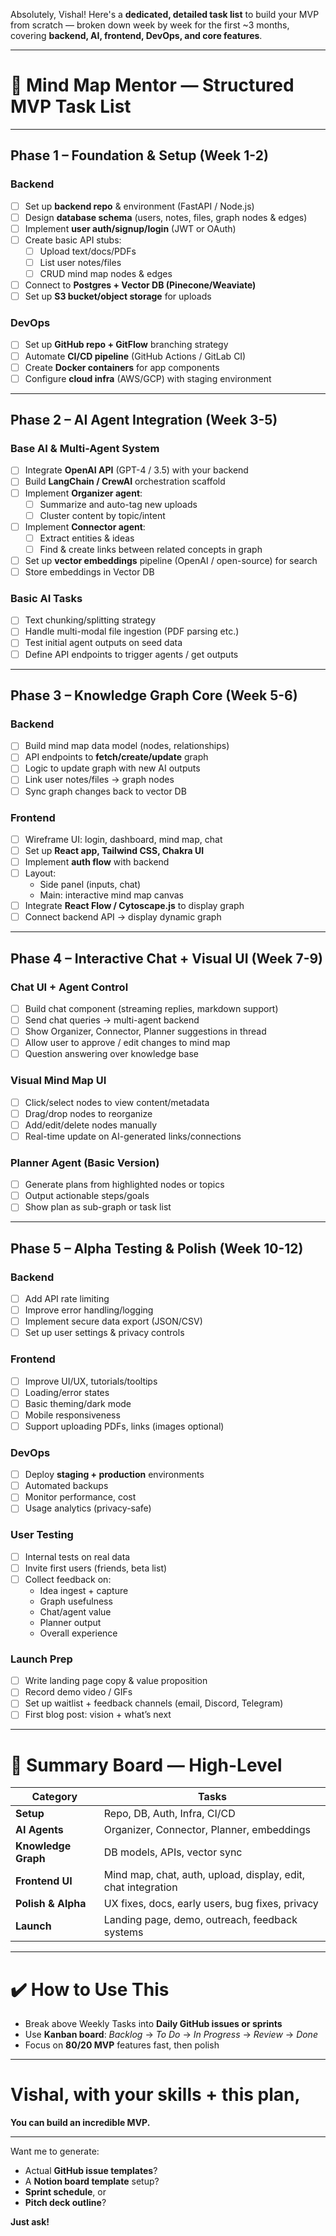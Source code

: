 Absolutely, Vishal! Here's a **dedicated, detailed task list** to build your MVP from scratch — broken down week by week for the first ~3 months, covering **backend, AI, frontend, DevOps, and core features**.

---

# 📝 **Mind Map Mentor — Structured MVP Task List**

---

## **Phase 1 – Foundation & Setup (Week 1-2)**

### Backend
- [ ] Set up **backend repo** & environment (FastAPI / Node.js)  
- [ ] Design **database schema** (users, notes, files, graph nodes & edges)  
- [ ] Implement **user auth/signup/login** (JWT or OAuth)  
- [ ] Create basic API stubs:  
  - [ ] Upload text/docs/PDFs  
  - [ ] List user notes/files  
  - [ ] CRUD mind map nodes & edges  
- [ ] Connect to **Postgres + Vector DB (Pinecone/Weaviate)**  
- [ ] Set up **S3 bucket/object storage** for uploads  

### DevOps
- [ ] Set up **GitHub repo + GitFlow** branching strategy  
- [ ] Automate **CI/CD pipeline** (GitHub Actions / GitLab CI)  
- [ ] Create **Docker containers** for app components  
- [ ] Configure **cloud infra** (AWS/GCP) with staging environment  

---

## **Phase 2 – AI Agent Integration (Week 3-5)**

### Base AI & Multi-Agent System
- [ ] Integrate **OpenAI API** (GPT-4 / 3.5) with your backend  
- [ ] Build **LangChain / CrewAI** orchestration scaffold  
- [ ] Implement **Organizer agent**:  
  - [ ] Summarize and auto-tag new uploads  
  - [ ] Cluster content by topic/intent  
- [ ] Implement **Connector agent**:  
  - [ ] Extract entities & ideas  
  - [ ] Find & create links between related concepts in graph  
- [ ] Set up **vector embeddings** pipeline (OpenAI / open-source) for search  
- [ ] Store embeddings in Vector DB  

### Basic AI Tasks
- [ ] Text chunking/splitting strategy  
- [ ] Handle multi-modal file ingestion (PDF parsing etc.)  
- [ ] Test initial agent outputs on seed data  
- [ ] Define API endpoints to trigger agents / get outputs  

---

## **Phase 3 – Knowledge Graph Core (Week 5-6)**

### Backend
- [ ] Build mind map data model (nodes, relationships)  
- [ ] API endpoints to **fetch/create/update** graph  
- [ ] Logic to update graph with new AI outputs  
- [ ] Link user notes/files → graph nodes  
- [ ] Sync graph changes back to vector DB  
  
### Frontend
- [ ] Wireframe UI: login, dashboard, mind map, chat  
- [ ] Set up **React app, Tailwind CSS, Chakra UI**  
- [ ] Implement **auth flow** with backend  
- [ ] Layout:  
  - Side panel (inputs, chat)  
  - Main: interactive mind map canvas  
- [ ] Integrate **React Flow / Cytoscape.js** to display graph  
- [ ] Connect backend API → display dynamic graph   

---

## **Phase 4 – Interactive Chat + Visual UI (Week 7-9)**

### Chat UI + Agent Control
- [ ] Build chat component (streaming replies, markdown support)  
- [ ] Send chat queries → multi-agent backend  
- [ ] Show Organizer, Connector, Planner suggestions in thread  
- [ ] Allow user to approve / edit changes to mind map  
- [ ] Question answering over knowledge base  
  
### Visual Mind Map UI
- [ ] Click/select nodes to view content/metadata  
- [ ] Drag/drop nodes to reorganize  
- [ ] Add/edit/delete nodes manually  
- [ ] Real-time update on AI-generated links/connections  
  
### Planner Agent (Basic Version)
- [ ] Generate plans from highlighted nodes or topics  
- [ ] Output actionable steps/goals  
- [ ] Show plan as sub-graph or task list   
  
---

## **Phase 5 – Alpha Testing & Polish (Week 10-12)**

### Backend
- [ ] Add API rate limiting  
- [ ] Improve error handling/logging  
- [ ] Implement secure data export (JSON/CSV)  
- [ ] Set up user settings & privacy controls  
  
### Frontend
- [ ] Improve UI/UX, tutorials/tooltips  
- [ ] Loading/error states  
- [ ] Basic theming/dark mode  
- [ ] Mobile responsiveness  
- [ ] Support uploading PDFs, links (images optional)  
  
### DevOps
- [ ] Deploy **staging + production** environments  
- [ ] Automated backups  
- [ ] Monitor performance, cost  
- [ ] Usage analytics (privacy-safe)  
  
### User Testing
- [ ] Internal tests on real data  
- [ ] Invite first users (friends, beta list)  
- [ ] Collect feedback on:  
  - Idea ingest + capture  
  - Graph usefulness  
  - Chat/agent value  
  - Planner output  
  - Overall experience  
  
### Launch Prep
- [ ] Write landing page copy & value proposition  
- [ ] Record demo video / GIFs  
- [ ] Set up waitlist + feedback channels (email, Discord, Telegram)  
- [ ] First blog post: vision + what’s next  

---

# 🧠 **Summary Board — High-Level**

| **Category**      | **Tasks**                                                       |
|-------------------|-----------------------------------------------------------------|
| **Setup**         | Repo, DB, Auth, Infra, CI/CD                                   |
| **AI Agents**     | Organizer, Connector, Planner, embeddings                      |
| **Knowledge Graph** | DB models, APIs, vector sync                                 |
| **Frontend UI**   | Mind map, chat, auth, upload, display, edit, chat integration  |
| **Polish & Alpha**| UX fixes, docs, early users, bug fixes, privacy                |
| **Launch**        | Landing page, demo, outreach, feedback systems                 |

---

# ✔️ **How to Use This**

- Break above Weekly Tasks into **Daily GitHub issues or sprints**  
- Use **Kanban board**: *Backlog* → *To Do* → *In Progress* → *Review* → *Done*  
- Focus on **80/20 MVP** features fast, then polish 

---

# Vishal, with your skills + this plan,  
**You can build an incredible MVP.**

---

Want me to generate:  
- Actual **GitHub issue templates**?  
- A **Notion board template** setup?  
- **Sprint schedule**, or  
- **Pitch deck outline**?  
  
**Just ask!**